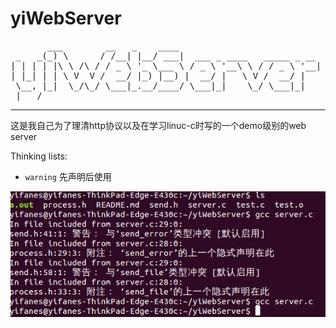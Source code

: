 yiWebServer
===========

<pre>
       ___        __   _    ____                           
 _   _(_) \      / /__| |__/ ___|  ___ _ ____   _____ _ __ 
| | | | |\ \ /\ / / _ \ '_ \___ \ / _ \ '__\ \ / / _ \ '__|
| |_| | | \ V  V /  __/ |_) |__) |  __/ |   \ V /  __/ |   
 \__, |_|  \_/\_/ \___|_.__/____/ \___|_|    \_/ \___|_|   
 |___/                                                     
</pre>
***

这是我自己为了理清http协议以及在学习linuc-c时写的一个demo级别的web server

Thinking lists:

* `warning` 先声明后使用

![函数先声明后使用](/assets/error-01.png)


